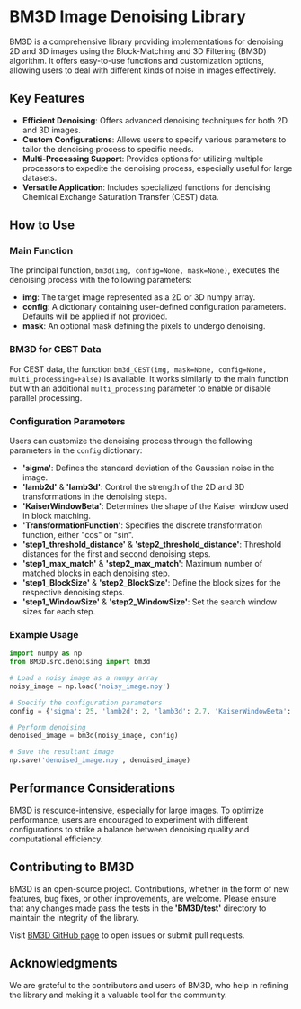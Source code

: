 # BM3D Image Denoising Library

BM3D is a comprehensive library providing implementations for denoising 2D and 3D images using the Block-Matching and 3D Filtering (BM3D) algorithm. It offers easy-to-use functions and customization options, allowing users to deal with different kinds of noise in images effectively.

## Key Features
- **Efficient Denoising**: Offers advanced denoising techniques for both 2D and 3D images.
- **Custom Configurations**: Allows users to specify various parameters to tailor the denoising process to specific needs.
- **Multi-Processing Support**: Provides options for utilizing multiple processors to expedite the denoising process, especially useful for large datasets.
- **Versatile Application**: Includes specialized functions for denoising Chemical Exchange Saturation Transfer (CEST) data.

## How to Use

### Main Function
The principal function, `bm3d(img, config=None, mask=None)`, executes the denoising process with the following parameters:
- **img**: The target image represented as a 2D or 3D numpy array.
- **config**: A dictionary containing user-defined configuration parameters. Defaults will be applied if not provided.
- **mask**: An optional mask defining the pixels to undergo denoising.

### BM3D for CEST Data
For CEST data, the function `bm3d_CEST(img, mask=None, config=None, multi_processing=False)` is available. It works similarly to the main function but with an additional `multi_processing` parameter to enable or disable parallel processing.

### Configuration Parameters
Users can customize the denoising process through the following parameters in the `config` dictionary:
- **'sigma'**: Defines the standard deviation of the Gaussian noise in the image.
- **'lamb2d'** & **'lamb3d'**: Control the strength of the 2D and 3D transformations in the denoising steps.
- **'KaiserWindowBeta'**: Determines the shape of the Kaiser window used in block matching.
- **'TransformationFunction'**: Specifies the discrete transformation function, either "cos" or "sin".
- **'step1_threshold_distance'** & **'step2_threshold_distance'**: Threshold distances for the first and second denoising steps.
- **'step1_max_match'** & **'step2_max_match'**: Maximum number of matched blocks in each denoising step.
- **'step1_BlockSize'** & **'step2_BlockSize'**: Define the block sizes for the respective denoising steps.
- **'step1_WindowSize'** & **'step2_WindowSize'**: Set the search window sizes for each step.

### Example Usage
```python
import numpy as np
from BM3D.src.denoising import bm3d

# Load a noisy image as a numpy array
noisy_image = np.load('noisy_image.npy')

# Specify the configuration parameters
config = {'sigma': 25, 'lamb2d': 2, 'lamb3d': 2.7, 'KaiserWindowBeta': 2, 'TransformationFunction': 'cos'}

# Perform denoising
denoised_image = bm3d(noisy_image, config)

# Save the resultant image
np.save('denoised_image.npy', denoised_image)
```

## Performance Considerations
BM3D is resource-intensive, especially for large images. To optimize performance, users are encouraged to experiment with different configurations to strike a balance between denoising quality and computational efficiency.

## Contributing to BM3D
BM3D is an open-source project. Contributions, whether in the form of new features, bug fixes, or other improvements, are welcome. Please ensure that any changes made pass the tests in the **'BM3D/test'** directory to maintain the integrity of the library.

Visit [BM3D GitHub page](#) to open issues or submit pull requests.

## Acknowledgments
We are grateful to the contributors and users of BM3D, who help in refining the library and making it a valuable tool for the community.
